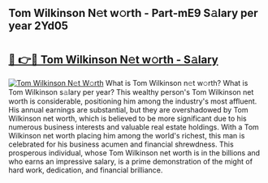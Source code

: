 ## Tom Wilkinson N𝚎t w𝚘rth - Part-mE9 S𝚊lary per year 2Yd05

# <h2><a href="http://gc3b2f.nevu.top/?p=Tom+Wilkinson">🔗 👉🔴 Tom Wilkinson N𝚎t w𝚘rth - S𝚊lary</a></h2>

[![Tom Wilkinson N𝚎t W𝚘rth](https://i.imgur.com/Oavwk0R.jpeg)](http://gc3b2f.nevu.top/?p=Tom+Wilkinson)
What is Tom Wilkinson n𝚎t w𝚘rth? What is Tom Wilkinson s𝚊lary per year?
This wealthy person's Tom Wilkinson net worth is considerable, positioning him among the industry's most affluent. His annual earnings are substantial, but they are overshadowed by Tom Wilkinson net worth, which is believed to be more significant due to his numerous business interests and valuable real estate holdings. With a Tom Wilkinson net worth placing him among the world's richest, this man is celebrated for his business acumen and financial shrewdness. This prosperous individual, whose Tom Wilkinson net worth is in the billions and who earns an impressive salary, is a prime demonstration of the might of hard work, dedication, and financial brilliance.
